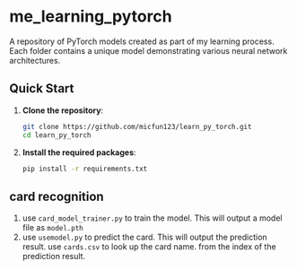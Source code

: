 # me_learning_pytorch

A repository of PyTorch models created as part of my learning process. Each folder contains a unique model demonstrating various neural network architectures.

## Quick Start

1. **Clone the repository**:
   ```bash
   git clone https://github.com/micfun123/learn_py_torch.git
   cd learn_py_torch
   ```

2. **Install the required packages**:
   ```bash
   pip install -r requirements.txt
   ```

## card recognition

1. use `card_model_trainer.py` to train the model. This will output a model file as `model.pth`
2. use `usemodel.py` to predict the card. This will output the prediction result. use `cards.csv` to look up the card name. from the index of the prediction result.
